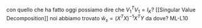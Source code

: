 con quello che ha fatto oggi possiamo dire che $V_1^TV_1=I_K$?  [[Singular Value Decomposition]]
noi abbiamo trovato $\hat w_s=(X^TX)^{-1}X^TY$  da dove? ML-L10
